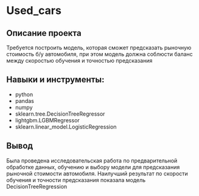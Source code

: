 # Used_cars


## Описание проекта     
Требуется построить модель, которая сможет предсказать рыночную стоимость б/у автомобиля, при этом модель должна соблюсти баланс между скоростью обучения и точностью предсказания

## Навыки и инструменты:
- python
- pandas
- numpy
- sklearn.tree.DecisionTreeRegressor
- lightgbm.LGBMRegressor
- sklearn.linear_model.LogisticRegression


## Вывод    
Была проведена исследовательская работа по предварительной обработке данных, обучению и выбору модели для предсказания рыночной стоимости автомобиля. Наилучший результат по скорости обучения и точности предсказания показала модель DecisionTreeRegression
